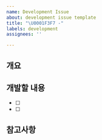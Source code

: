 ```yaml
---
name: Development Issue
about: development issue template
title: "\U0001F3F7 -"
labels: development
assignees: ''

---
```


## 개요

> <!-- 작업 목적 및 개요 작성 -->

## 개발할 내용

- [ ] <!-- 개발할 내용 작성 -->
- [ ] <!-- 개발할 내용 작성 -->

## 참고사항

<!-- 참고사항 작성 -->
